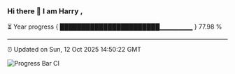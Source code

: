### Hi there 👋 I am Harry , 

⏳ Year progress { ███████████████████████▁▁▁▁▁▁▁ } 77.98 %

---

⏰ Updated on Sun, 12 Oct 2025 14:50:22 GMT

![Progress Bar CI](https://github.com/duykhang68/duykhang68/workflows/Progress%20Bar%20CI/badge.svg)
